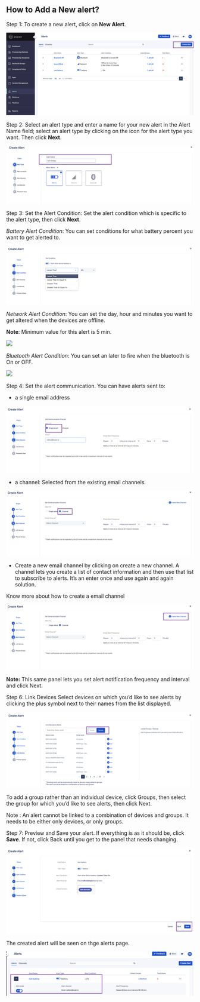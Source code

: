 
## How to Add a New alert?

Step 1: To create a new alert, click on **New Alert**.

  

![](./images/newalert/1-createalert.png)

Step 2: Select an alert type and enter a name for your new alert in the Alert Name field; select an alert type by clicking on the icon for the alert type you want. Then click **Next**.

![](./images/newalert/2-alertname.png)

Step 3: Set the Alert Condition: Set the alert condition which is specific to the alert type, then click **Next**.

*Battery Alert Condition*: You can set conditions for what battery percent you want to get alerted to.

![](./images/newalert/3-batterycondition.png)

  

*Network Alert Condition*: You can set the day, hour and minutes you want to get altered when the devices are offline.

**Note**: Minimum value for this alert is 5 min.

![](./image/newalert/3-networkCondition.png)

*Bluetooth Alert Condition*: You can set an later to fire when the bluetooth is On or OFF.

![](./image/newalert/3-bluetooth.png)

Step 4: Set the alert communication. You can have alerts sent to:

-   a single email address
    

![](./images/newalert/4-alert-single.png)

-   a channel: Selected from the existing email channels.
    

![](./images/newalert/4-alert-channel.png)

-   Create a new email channel by clicking on create a new channel. A channel lets you create a list of contact information and then use that list to subscribe to alerts. It’s an enter once and use again and again solution.
    

Know more about how to create a email channel

![](./images/newalert/4-alert-newchannel.png)

**Note:** This same panel lets you set alert notification frequency and interval and click Next.


Step 6: Link Devices Select devices on which you’d like to see alerts by clicking the plus symbol next to their names from the list displayed.

![](./images/newalert/5-link-alert.png)

To add a group rather than an individual device, click Groups, then select the group for which you’d like to see alerts, then click Next.

Note : An alert cannot be linked to a combination of devices and groups. It needs to be either only devices, or only groups.

Step 7: Preview and Save your alert. If everything is as it should be, click **Save**. If not, click Back until you get to the panel that needs changing.

![](./images/newalert/6-preview.png)

The created alert will be seen on thge alerts page.

![](./images/newalert/7-alertcreated.png)
